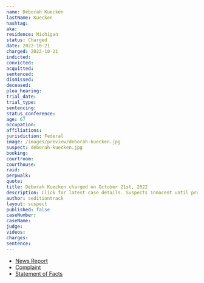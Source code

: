 ```yaml
---
name: Deborah Kuecken
lastName: Kuecken
hashtag:
aka:
residence: Michigan
status: Charged
date: 2022-10-21
charged: 2022-10-21
indicted:
convicted:
acquitted:
sentenced:
dismissed:
deceased:
plea_hearing:
trial_date:
trial_type:
sentencing:
status_conference:
age: 67
occupation:
affiliations:
jurisdiction: Federal
image: /images/preview/deborah-kuecken.jpg
suspect: deborah-kuecken.jpg
booking:
courtroom:
courthouse:
raid:
perpwalk:
quote:
title: Deborah Kuecken charged on October 21st, 2022
description: Click for latest case details. Suspects innocent until proven guilty.
author: seditiontrack
layout: suspect
published: false
caseNumber: 
caseName:
judge:
videos:
charges:
sentence:
---
```

- [News Report](https://www.mlive.com/news/2022/10/michigan-siblings-charged-after-photos-place-them-inside-capitol-during-jan-6-riot.html)
- [Complaint](https://www.justice.gov/usao-dc/case-multi-defendant/file/1547566/download)
- [Statement of Facts](https://www.justice.gov/usao-dc/case-multi-defendant/file/1547571/download)
